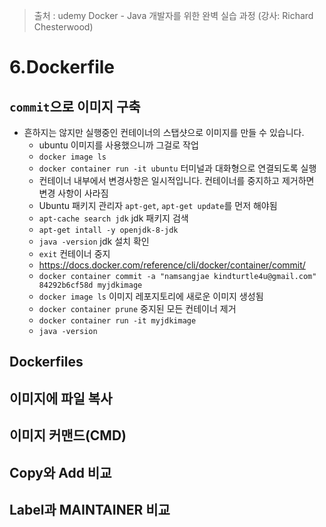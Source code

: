 > 출처 : udemy Docker - Java 개발자를 위한 완벽 실습 과정 (강사: Richard Chesterwood)

# 6.Dockerfile
## `commit`으로 이미지 구축
- 흔하지는 않지만 실행중인 컨테이너의 스탭샷으로 이미지를 만들 수 있습니다.
  * ubuntu 이미지를 사용했으니까 그걸로 작업
  * `docker image ls`
  * `docker container run -it ubuntu` 터미널과 대화형으로 연결되도록 실행
  * 컨테이너 내부에서 변경사항은 일시적입니다. 컨테이너를 중지하고 제거하면 변경 사항이 사라짐
  * Ubuntu 패키지 관리자 `apt-get`, `apt-get update`를 먼저 해야됨
  * `apt-cache search jdk` jdk 패키지 검색
  * `apt-get intall -y openjdk-8-jdk`
  * `java -version` jdk 설치 확인
  * `exit` 컨테이너 중지
  * https://docs.docker.com/reference/cli/docker/container/commit/
  * `docker container commit -a "namsangjae kindturtle4u@gmail.com" 84292b6cf58d myjdkimage`
  * `docker image ls` 이미지 레포지토리에 새로운 이미지 생성됨
  * `docker container prune` 중지된 모든 컨테이너 제거
  * `docker container run -it myjdkimage`
  * `java -version`

## Dockerfiles

## 이미지에 파일 복사

## 이미지 커맨드(CMD)

## Copy와 Add 비교

## Label과 MAINTAINER 비교


